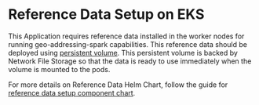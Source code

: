 # Reference Data Setup on EKS

This Application requires reference data installed in the worker nodes for running geo-addressing-spark
capabilities. This reference data should be deployed
using [persistent volume](https://kubernetes.io/docs/concepts/storage/persistent-volumes/). This persistent volume is
backed by Network File Storage so that the data is ready to use immediately when the volume is mounted to
the pods.

For more details on Reference Data Helm Chart, follow the guide for [reference data setup component chart](../../component-charts/reference-data-setup-generic/README.md).